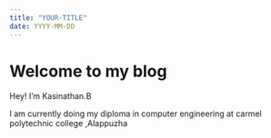 ```yaml
---
title: "YOUR-TITLE"
date: YYYY-MM-DD
---
```


# Welcome to my blog

Hey! I’m Kasinathan.B

I am currently doing my diploma in computer engineering at carmel polytechnic college ,Alappuzha
